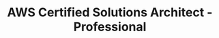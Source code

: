 ---
title: AWS Certified Solutions Architect - Professional
description: AWS Certified Solutions Architect - Professional
show: 'no'
# date: '2020-05-30'
image: 'cert.jpg'
# tags: []
# engUrl: https://martinmueller.dev/alf-lets-encrypt-eng
# pruneLength: 50
---
